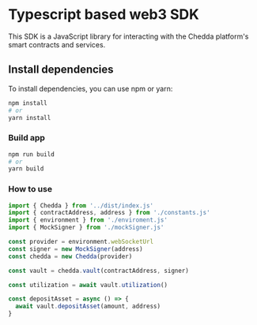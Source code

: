 # Typescript based web3 SDK

This SDK is a JavaScript library for interacting with the Chedda platform's smart contracts and services.

## Install dependencies

To install dependencies, you can use npm or yarn:

```bash
npm install
# or
yarn install
```

### Build app

```bash
npm run build
# or
yarn build
```

### How to use

```javascript
import { Chedda } from '../dist/index.js'
import { contractAddress, address } from './constants.js'
import { environment } from './enviroment.js'
import { MockSigner } from './mockSigner.js'

const provider = environment.webSocketUrl
const signer = new MockSigner(address)
const chedda = new Chedda(provider)

const vault = chedda.vault(contractAddress, signer)

const utilization = await vault.utilization()

const depositAsset = async () => {
  await vault.depositAsset(amount, address)
}
```
